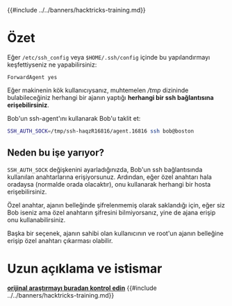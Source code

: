 {{#include ../../banners/hacktricks-training.md}}

# Özet

Eğer `/etc/ssh_config` veya `$HOME/.ssh/config` içinde bu yapılandırmayı keşfettiyseniz ne yapabilirsiniz:
```
ForwardAgent yes
```
Eğer makinenin kök kullanıcıysanız, muhtemelen _/tmp_ dizininde bulabileceğiniz herhangi bir ajanın yaptığı **herhangi bir ssh bağlantısına erişebilirsiniz**.

Bob'un ssh-agent'ını kullanarak Bob'u taklit et:
```bash
SSH_AUTH_SOCK=/tmp/ssh-haqzR16816/agent.16816 ssh bob@boston
```
## Neden bu işe yarıyor?

`SSH_AUTH_SOCK` değişkenini ayarladığınızda, Bob'un ssh bağlantısında kullanılan anahtarlarına erişiyorsunuz. Ardından, eğer özel anahtarı hala oradaysa (normalde orada olacaktır), onu kullanarak herhangi bir hosta erişebilirsiniz.

Özel anahtar, ajanın belleğinde şifrelenmemiş olarak saklandığı için, eğer siz Bob iseniz ama özel anahtarın şifresini bilmiyorsanız, yine de ajana erişip onu kullanabilirsiniz.

Başka bir seçenek, ajanın sahibi olan kullanıcının ve root'un ajanın belleğine erişip özel anahtarı çıkarması olabilir.

# Uzun açıklama ve istismar

**[orijinal araştırmayı buradan kontrol edin](https://www.clockwork.com/insights/ssh-agent-hijacking/)**
{{#include ../../banners/hacktricks-training.md}}
